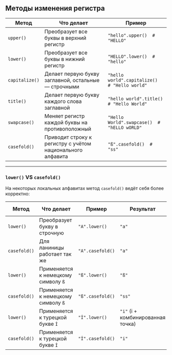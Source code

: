 ## Методы изменения регистра


| Метод          | Что делает                                                 | Пример                                        |
| -------------- |------------------------------------------------------------| --------------------------------------------- |
| `upper()`      | Преобразует все буквы в верхний регистр                    | `"hello".upper()  # "HELLO"`                  |
| `lower()`      | Преобразует все буквы в нижний регистр                     | `"HELLO".lower()  # "hello"`                  |
| `capitalize()` | Делает первую букву заглавной, остальные — строчными       | `"hello world".capitalize()  # "Hello world"` |
| `title()`      | Делает первую букву каждого слова заглавной                | `"hello world".title()  # "Hello World"`      |
| `swapcase()`   | Меняет регистр каждой буквы на противоположный             | `"Hello World".swapcase()  # "hELLO wORLD"`   |
| `casefold()`   | Приводит строку к регистру с учётом национального алфавита | `"ß".casefold()  # "ss"`                      |

---


### `lower()` VS `casefold()`

На некоторых локальных алфавитах метод `casefold()` ведёт себя более корректно:

| Метод        | Что делает                          | Пример           | Результат                          | `ord()` результата |
| ------------ |-------------------------------------| ---------------- | ---------------------------------- | ------------------ |
| `lower()`    | Преобразует букву в строчную        | `"A".lower()`    | `"a"`                              | `97`               |
| `casefold()` | Для ланиницы работает так же        | `"A".casefold()` | `"a"`                              | `97`               |
| `lower()`    | Применяется к немецкому символу `ß` | `"ß".lower()`    | `"ß"`                              | `223`              |
| `casefold()` | Применяется к немецкому символу `ß` | `"ß".casefold()` | `"ss"`                             | `115, 115`         |
| `lower()`    | Применяется к турецкой букве `İ`    | `"İ".lower()`    | `"i̇"` (i + комбинированная точка) | `105, 775`         |
| `casefold()` | Применяется к турецкой букве `İ`    | `"İ".casefold()` | `"i"`                              | `105`              |




